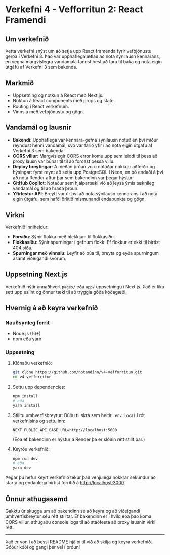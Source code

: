 # Verkefni 4 - Vefforritun 2: React Framendi

## Um verkefnið
Þetta verkefni snýst um að setja upp React framenda fyrir vefþjónustu gerða í Verkefni 3. Það var upphaflega ætlað að nota sýnilausn kennarans, en vegna margvíslegra vandamála fannst best að fara til baka og nota eigin útgáfu af Verkefni 3 sem bakenda.

## Markmið
- Uppsetning og notkun á React með Next.js.
- Noktun á React components með props og state.
- Routing í React verkefnum.
- Vinnsla með vefþjónustu og gögn.

## Vandamál og lausnir
- **Bakendi**: Upphaflega var kennara-gefna sýnilausn notuð en því miður reyndust henni vandamál, svo var farið yfir í að nota eigin útgáfu af Verkefni 3 sem bakenda.
- **CORS villur**: Margvíslegir CORS error komu upp sem leiddi til þess að proxy lausn var búnar til til að forðast þessa villu.
- **Deploy breytingar**: Á meðan þróun voru notaðar nokkrar aðferðir og hýsingar: fyrst reynt að setja upp PostgreSQL í Neon, en þó endaði á því að nota Render aftur þar sem bakendinn var þegar hýstur.
- **GitHub Copilot**: Notaður sem hjálpartæki við að leysa ýmis tæknileg vandamál og til að hraða þróun.
- **Yfirlestur API**: Breytt var úr því að nota sýnilausn kennarans í að nota eigin útgáfu, sem hafði örlítið mismunandi endapunkta og gögn.

## Virkni
Verkefnið inniheldur:
- **Forsíðu**: Sýnir flokka með hlekkjum til flokkasíðu.
- **Flokkasíðu**: Sýnir spurningar í gefnum flokk. Ef flokkur er ekki til birtist 404 síða.
- **Spurningar með vinnslu**: Leyfir að búa til, breyta og eyða spurningum ásamt viðeigandi svörum.

## Uppsetning Next.js
Verkefnið nýtir annaðhvort `pages/` eða `app/` uppsetningu í Next.js. Það er líka sett upp eslint og önnur tæki til að tryggja góða kóðagæði.

## Hvernig á að keyra verkefnið

### Nauðsynleg forrit
- Node.js (16+)
- npm eða yarn

### Uppsetning
1. Klónaðu verkefnið:
   ```bash
   git clone https://github.com/notandinn/v4-vefforritun.git
   cd v4-vefforritun
   ```

2. Settu upp dependencies:
   ```bash
   npm install
   # eða
   yarn install
   ```

3. Stilltu umhverfisbreytur:
   Búðu til skrá sem heitir `.env.local` í rót verkefnisins og settu inn:
   ```
   NEXT_PUBLIC_API_BASE_URL=http://localhost:5000
   ```
   (Eða ef bakendinn er hýstur á Render þá er slóðin rétt stillt þar.)

4. Keyrðu verkefnið:
   ```bash
   npm run dev
   # eða
   yarn dev
   ```

Þegar þú hefur keyrt verkefnið tekur það venjulega nokkrar sekúndur að starta og endanlega birtist forritið á [http://localhost:3000](http://localhost:3000).

## Önnur athugasemd
Gakktu úr skugga um að bakendinn sé að keyra og að viðeigandi umhverfisbreytur séu rétt stilltar. Ef bakendinn er í hvíld eða það koma CORS villur, athugaðu console logs til að staðfesta að proxy lausnin virki rétt.

---

Það er von í að þessi README hjálpi til við að skilja og keyra verkefnið. Góður kóði og gangi þér vel í þróun!
